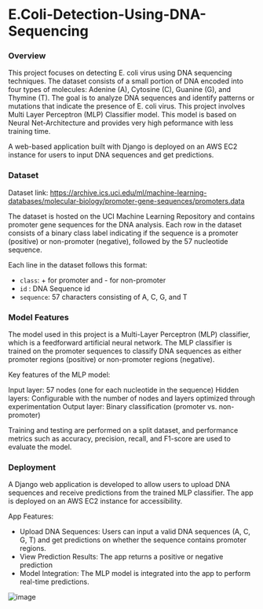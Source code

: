 # E.Coli-Detection-Using-DNA-Sequencing

### Overview

This project focuses on detecting E. coli virus using DNA sequencing techniques. The dataset consists of a small portion of DNA encoded into four types of molecules: Adenine (A), Cytosine (C), Guanine (G), and Thymine (T). The goal is to analyze DNA sequences and identify patterns or mutations that indicate the presence of E. coli virus. This project involves Multi Layer Perceptron (MLP) Classifier model. This model is based on Neural Net-Architecture and provides very high peformance with less training time. 

A web-based application built with Django is deployed on an AWS EC2 instance for users to input DNA sequences and get predictions.

### Dataset 

Dataset link: https://archive.ics.uci.edu/ml/machine-learning-databases/molecular-biology/promoter-gene-sequences/promoters.data

The dataset is hosted on the UCI Machine Learning Repository and contains promoter gene sequences for the DNA analysis. Each row in the dataset consists of a binary class label indicating if the sequence is a promoter (positive) or non-promoter (negative), followed by the 57 nucleotide sequence.

Each line in the dataset follows this format:

- `class`: + for promoter and - for non-promoter
- `id` : DNA Sequence id
- `sequence`: 57 characters consisting of A, C, G, and T

### Model Features
The model used in this project is a Multi-Layer Perceptron (MLP) classifier, which is a feedforward artificial neural network. The MLP classifier is trained on the promoter sequences to classify DNA sequences as either promoter regions (positive) or non-promoter regions (negative).

Key features of the MLP model:

Input layer: 57 nodes (one for each nucleotide in the sequence)
Hidden layers: Configurable with the number of nodes and layers optimized through experimentation
Output layer: Binary classification (promoter vs. non-promoter)

Training and testing are performed on a split dataset, and performance metrics such as accuracy, precision, recall, and F1-score are used to evaluate the model.

### Deployment

A Django web application is developed to allow users to upload DNA sequences and receive predictions from the trained MLP classifier. The app is deployed on an AWS EC2 instance for accessibility.

App Features:
- Upload DNA Sequences: Users can input a valid DNA sequences (A, C, G, T) and get predictions on whether the sequence contains promoter regions.
- View Prediction Results: The app returns a positive or negative prediction
- Model Integration: The MLP model is integrated into the app to perform real-time predictions.

![image](https://github.com/user-attachments/assets/ba181765-026b-4e0e-b9f9-78e7bff19c06)


  

  


